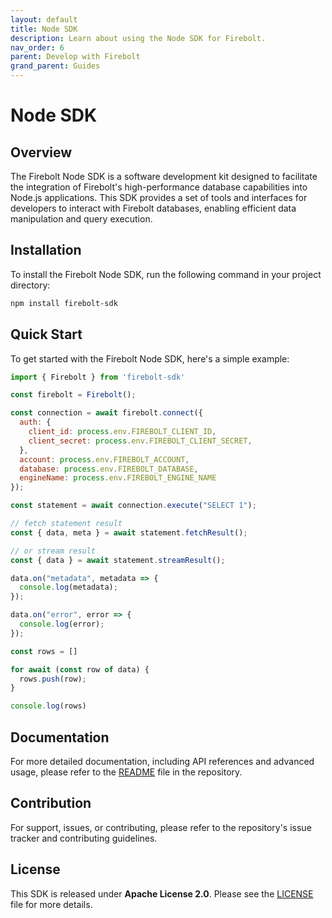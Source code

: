 ```yaml
---
layout: default
title: Node SDK
description: Learn about using the Node SDK for Firebolt.
nav_order: 6
parent: Develop with Firebolt
grand_parent: Guides
---
```


# Node SDK

## Overview
The Firebolt Node SDK is a software development kit designed to facilitate the integration of Firebolt's high-performance database capabilities into Node.js applications. This SDK provides a set of tools and interfaces for developers to interact with Firebolt databases, enabling efficient data manipulation and query execution.


## Installation
To install the Firebolt Node SDK, run the following command in your project directory:
```bash
npm install firebolt-sdk
```

## Quick Start
To get started with the Firebolt Node SDK, here's a simple example:

```javascript
import { Firebolt } from 'firebolt-sdk'

const firebolt = Firebolt();

const connection = await firebolt.connect({
  auth: {
    client_id: process.env.FIREBOLT_CLIENT_ID,
    client_secret: process.env.FIREBOLT_CLIENT_SECRET,
  },
  account: process.env.FIREBOLT_ACCOUNT,
  database: process.env.FIREBOLT_DATABASE,
  engineName: process.env.FIREBOLT_ENGINE_NAME
});

const statement = await connection.execute("SELECT 1");

// fetch statement result
const { data, meta } = await statement.fetchResult();

// or stream result
const { data } = await statement.streamResult();

data.on("metadata", metadata => {
  console.log(metadata);
});

data.on("error", error => {
  console.log(error);
});

const rows = []

for await (const row of data) {
  rows.push(row);
}

console.log(rows)

```
## Documentation
For more detailed documentation, including API references and advanced usage, please refer to the [README](https://github.com/firebolt-db/firebolt-node-sdk/blob/main/README.md) file in the repository.

## Contribution
For support, issues, or contributing, please refer to the repository's issue tracker and contributing guidelines.

## License
This SDK is released under **Apache License 2.0**. Please see the [LICENSE](https://github.com/firebolt-db/firebolt-node-sdk/blob/main/LICENSE) file for more details.
